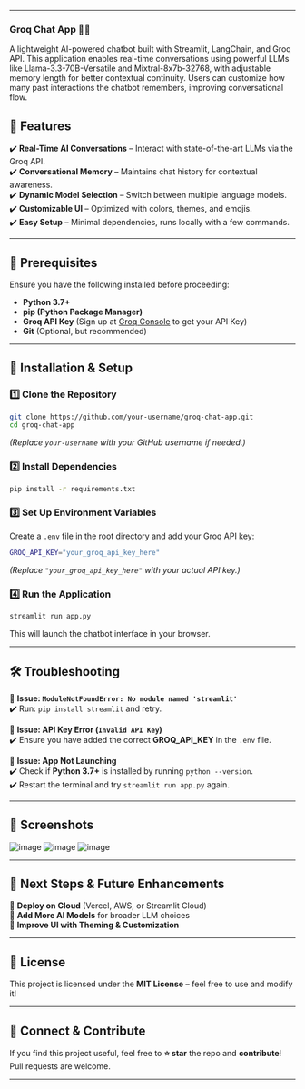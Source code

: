 
---

### **Groq Chat App 🧠💬**  

A lightweight AI-powered chatbot built with Streamlit, LangChain, and Groq API. This application enables real-time conversations using powerful LLMs like Llama-3.3-70B-Versatile and Mixtral-8x7b-32768, with adjustable memory length for better contextual continuity. Users can customize how many past interactions the chatbot remembers, improving conversational flow.

## **🚀 Features**  
✔️ **Real-Time AI Conversations** – Interact with state-of-the-art LLMs via the Groq API.  
✔️ **Conversational Memory** – Maintains chat history for contextual awareness.  
✔️ **Dynamic Model Selection** – Switch between multiple language models.  
✔️ **Customizable UI** – Optimized with colors, themes, and emojis.  
✔️ **Easy Setup** – Minimal dependencies, runs locally with a few commands.  

---

## **📌 Prerequisites**  

Ensure you have the following installed before proceeding:  
- **Python 3.7+**  
- **pip (Python Package Manager)**  
- **Groq API Key** (Sign up at [Groq Console](https://console.groq.com/keys) to get your API Key)  
- **Git** (Optional, but recommended)  

---

## **🔧 Installation & Setup**  

### **1️⃣ Clone the Repository**  
```bash
git clone https://github.com/your-username/groq-chat-app.git
cd groq-chat-app
```
*(Replace `your-username` with your GitHub username if needed.)*  

### **2️⃣ Install Dependencies**  
```bash
pip install -r requirements.txt
```

### **3️⃣ Set Up Environment Variables**  
Create a `.env` file in the root directory and add your Groq API key:  
```bash
GROQ_API_KEY="your_groq_api_key_here"
```
*(Replace `"your_groq_api_key_here"` with your actual API key.)*  

### **4️⃣ Run the Application**  
```bash
streamlit run app.py
```
This will launch the chatbot interface in your browser.  

---

## **🛠 Troubleshooting**  

🔹 **Issue: `ModuleNotFoundError: No module named 'streamlit'`**  
✔️ Run: `pip install streamlit` and retry.  

🔹 **Issue: API Key Error (`Invalid API Key`)**  
✔️ Ensure you have added the correct **GROQ_API_KEY** in the `.env` file.  

🔹 **Issue: App Not Launching**  
✔️ Check if **Python 3.7+** is installed by running `python --version`.  
✔️ Restart the terminal and try `streamlit run app.py` again.  

---

## **📸 Screenshots**  
![image](https://github.com/user-attachments/assets/086b1b35-35b0-4a68-8b81-06bf9bd8bf17)
![image](https://github.com/user-attachments/assets/f9ae3171-f96b-4ba0-b21a-18803592483d)
![image](https://github.com/user-attachments/assets/119a8dbe-70ca-430f-b8c4-93c08fc96b32)



---

## **📌 Next Steps & Future Enhancements**  
🔹 **Deploy on Cloud** (Vercel, AWS, or Streamlit Cloud)  
🔹 **Add More AI Models** for broader LLM choices  
🔹 **Improve UI with Theming & Customization**  

---

## **📜 License**  
This project is licensed under the **MIT License** – feel free to use and modify it!  

---

## **🌟 Connect & Contribute**  
If you find this project useful, feel free to **⭐ star** the repo and **contribute**! Pull requests are welcome.  

---
